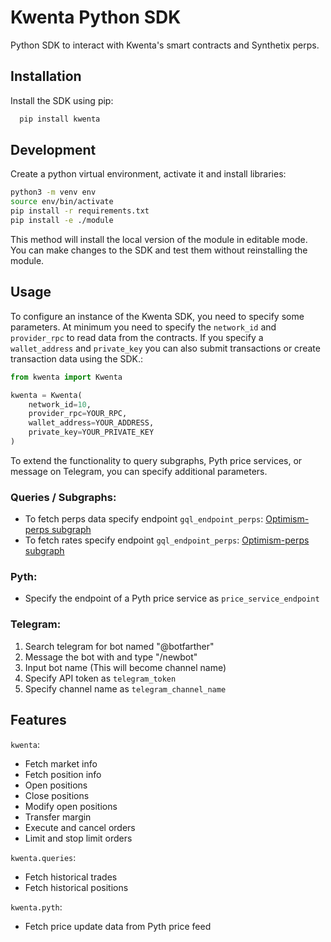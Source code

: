 # Kwenta Python SDK

Python SDK to interact with Kwenta's smart contracts and Synthetix perps.

## Installation

Install the SDK using pip:

```bash
  pip install kwenta
```

## Development
Create a python virtual environment, activate it and install libraries:

```bash
python3 -m venv env
source env/bin/activate
pip install -r requirements.txt
pip install -e ./module
```

This method will install the local version of the module in editable mode. You can make changes to the SDK and test them without reinstalling the module.

## Usage

To configure an instance of the Kwenta SDK, you need to specify some parameters. At minimum you need to specify the `network_id` and `provider_rpc` to read data from the contracts. If you specify a `wallet_address` and `private_key` you can also submit transactions or create transaction data using the SDK.:

```python
from kwenta import Kwenta

kwenta = Kwenta(
    network_id=10,
    provider_rpc=YOUR_RPC,
    wallet_address=YOUR_ADDRESS,
    private_key=YOUR_PRIVATE_KEY
)
```

To extend the functionality to query subgraphs, Pyth price services, or message on Telegram, you can specify additional parameters.

### Queries / Subgraphs:
- To fetch perps data specify endpoint `gql_endpoint_perps`: [Optimism-perps subgraph](https://thegraph.com/hosted-service/subgraph/kwenta/optimism-perps)
- To fetch rates specify endpoint `gql_endpoint_perps`: [Optimism-perps subgraph](https://thegraph.com/hosted-service/subgraph/kwenta/optimism-perps)

### Pyth:
- Specify the endpoint of a Pyth price service as `price_service_endpoint`

### Telegram:
1. Search telegram for bot named "@botfarther"
2. Message the bot with and type "/newbot"
3. Input bot name (This will become channel name)
4. Specify API token as `telegram_token`
5. Specify channel name as `telegram_channel_name`

## Features
`kwenta`:
- Fetch market info
- Fetch position info
- Open positions
- Close positions
- Modify open positions
- Transfer margin
- Execute and cancel orders
- Limit and stop limit orders

`kwenta.queries`:
- Fetch historical trades
- Fetch historical positions

`kwenta.pyth`:
- Fetch price update data from Pyth price feed
